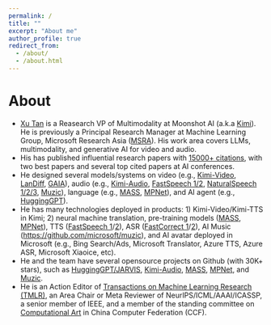 ```yaml
---
permalink: /
title: ""
excerpt: "About me"
author_profile: true
redirect_from: 
  - /about/
  - /about.html
---
```



# About
* [Xu Tan](https://scholar.google.com/citations?user=tob-U1oAAAAJ) is a Reasearch VP of Multimodality at Moonshot AI (a.k.a [Kimi](https://kimi.moonshot.cn/)). He is previously a Principal Research Manager at Machine Learning Group, Microsoft Research Asia ([MSRA](https://www.microsoft.com/en-us/research/lab/microsoft-research-asia/)). His work area covers LLMs, multimodality, and generative AI for video and audio. 
* His has published influential research papers with [15000+ citations](https://scholar.google.com/citations?user=tob-U1oAAAAJ), with two best papers and several top cited papers at AI conferences.
* He designed several models/systems on video (e.g., [Kimi-Video](https://mp.weixin.qq.com/s/BfAf094vFHPkN_CQFDvYdg), [LanDiff](https://arxiv.org/pdf/2503.04606), [GAIA](https://arxiv.org/pdf/2311.15230)), audio (e.g., [Kimi-Audio](https://arxiv.org/pdf/2504.18425), [FastSpeech 1/2](https://www.microsoft.com/en-us/research/blog/fastspeech-new-text-to-speech-model-improves-on-speed-accuracy-and-controllability/), [NaturalSpeech 1/2/3](https://techcommunity.microsoft.com/t5/ai-cognitive-services-blog/new-technical-research-is-advancing-azure-s-neural-text-to/ba-p/3499414), [Muzic](https://github.com/microsoft/muzic)), language (e.g., [MASS](https://www.microsoft.com/en-us/research/blog/introducing-mass-a-pre-training-method-that-outperforms-bert-and-gpt-in-sequence-to-sequence-language-generation-tasks/), [MPNet](https://www.microsoft.com/en-us/research/blog/mpnet-combines-strengths-of-masked-and-permuted-language-modeling-for-language-understanding/)), and AI agent (e.g., [HuggingGPT](https://arxiv.org/abs/2303.17580)).
* He has many technologies deployed in products: 1) Kimi-Video/Kimi-TTS in Kimi; 2) neural machine translation, pre-training models ([MASS](https://arxiv.org/abs/1905.02450), [MPNet](https://arxiv.org/abs/2004.09297)), TTS ([FastSpeech 1](https://www.microsoft.com/en-us/research/blog/fastspeech-new-text-to-speech-model-improves-on-speed-accuracy-and-controllability/)/[2](https://www.microsoft.com/en-us/research/lab/microsoft-research-asia/articles/fastspeech-2-fast-and-high-quality-end-to-end-text-to-speech/)), ASR ([FastCorrect 1](https://arxiv.org/abs/2105.03842)/[2](https://arxiv.org/abs/2109.14420)), AI Music (https://github.com/microsoft/muzic), and AI avatar deployed in Microsoft (e.g., Bing Search/Ads, Microsoft Translator, Azure TTS, Azure ASR, Microsoft Xiaoice, etc).
* He and the team have several opensource projects on Github (with 30K+ stars), such as [HuggingGPT/JARVIS](https://github.com/microsoft/JARVIS), [Kimi-Audio](https://github.com/MoonshotAI/Kimi-Audio), [MASS](https://github.com/microsoft/mass), [MPNet](https://huggingface.co/transformers/model_doc/mpnet.html), and [Muzic](https://github.com/microsoft/muzic).
* He is an Action Editor of [Transactions on Machine Learning Research (TMLR)](https://www.jmlr.org/tmlr/), an Area Chair or Meta Reviewer of NeurIPS/ICML/AAAI/ICASSP, a senior member of IEEE, and a member of the standing committee on [Computational Art](https://www.ccf.org.cn/Chapters/CCF_Chapters/CCF_CA/) in China Computer Federation (CCF).



<!--
## We are hiring! 
* We are hiring researchers on *Multimodality, Machine Translation/NLP, Speech, Generative Models, and Deep Learning*! If you are interested, welcome to contact me: [tanxu2012@gmail.com](tanxu2012@gmail.com).
* We are also hiring research interns in the above directions.

 

## Featured Projects
### 1. Neural Machine Translation
* Multiple technologies transferred into Microsoft Translator to improve the product experience.
* We [achieved human parity](https://blogs.microsoft.com/ai/chinese-to-english-translator-milestone/) on Chinese-English machine translation in 2018.
* We won [several champions](https://news.microsoft.com/apac/2019/05/22/microsoft-research-asia-msra-leads-in-2019-wmt-international-machine-translation-competition/) on WMT machine translation competition in 2019. 
* Our [MASS](https://arxiv.org/abs/1905.02450) is the first pre-training model for sequence to sequence generation, and is one of the top cited papers in ICML 2019. MASS is deployed in [Microsoft Translator](https://www.bing.com/translator) to enable the translation of 10+ low-resource languages. [[blog]](https://www.microsoft.com/en-us/research/blog/introducing-mass-a-pre-training-method-that-outperforms-bert-and-gpt-in-sequence-to-sequence-language-generation-tasks/) [[code]](https://github.com/microsoft/MASS)

### 2. Text to Speech
* Multiple technologies (FastSpeech 1/2, LRSpeech, AdaSpeech 1/2/3, DelightfulTTS) deployed in Microsoft Azure TTS services.  
* Our [FastSpeech 1](https://www.microsoft.com/en-us/research/blog/fastspeech-new-text-to-speech-model-improves-on-speed-accuracy-and-controllability/)/[2](https://www.microsoft.com/en-us/research/lab/microsoft-research-asia/articles/fastspeech-2-fast-and-high-quality-end-to-end-text-to-speech/) are one of the most widely used technologies in TTS in both academia and industry, and are the backbones of many TTS and singing voice synthesis models. Support over 100+ languages in Azure TTS services. Integrated in some popular Github repos, such as ESPNet, Fairseq, NVIDIA Nemo, TensorFlowTTS, Baidu PaddlePaddle Parakeet, etc.
* [DelightfulTTS](https://arxiv.org/abs/2110.12612) achieved the best quality in Blizzard Speech Synthesis Challenge 2021.
* [NaturaSpeech](https://arxiv.org/abs/2205.04421) achieves human-level quality on text-to-speech synthesis on LJSpeech dataset for the first time. 
* [NaturalSpeech 2](https://arxiv.org/abs/2304.09116) achieves SOTA zero-shot synthesis quality with latent diffusion models.
* The most comprehensive [TTS Survey](https://arxiv.org/abs/2106.15561).
* [TTS Tutorials](https://github.com/tts-tutorial/) at ISCSLP 2021, IJCAI 2021, ICASSP 2022, INTERSPEECH 2022. 
* Speech project demo page: [https://speechresearch.github.io/](https://speechresearch.github.io/), code opensource page: [https://github.com/microsoft/NeuralSpeech](https://github.com/microsoft/NeuralSpeech).

### 3. AI Music Composition
* Multiple technologies (TeleMelody, XiaoiceSing, and HiFiSinger) integrated in Microsoft Azure and Microsoft Xiaoice for AI music composition. 
* Systematic research on songwriting, accompaniment and arrangement, singing voice synthesis, music understanding, etc. Keynote speaker on [AI music composition](https://mp.weixin.qq.com/s/0ef2Xn7oSGYlip7LEzHXog) at GAITC 2021. Tutorial on [AI music composition](https://www.microsoft.com/en-us/research/uploads/prod/2021/10/Tutorial-on-AI-Music-Composition-@ACM-MM-2021.pdf) at ACM MM 2021.   
* Muzic: our research project on AI music, https://github.com/microsoft/muzic. 

### 4. Other Projects
### 4.1. Pre-training
* Several research work on pre-training (MASS, MPNet, Transcormer, NAS-BERT, MP-BERT, SongMASS, MusicBERT, etc).
* [MASS](https://arxiv.org/pdf/1905.02450.pdf) deployed in Bing Ads for Ads content generation, and deployed in Bing Translation for low-resource languages. 
* [MPNet](https://arxiv.org/pdf/2004.09297.pdf) adopted in [Huggingface](https://huggingface.co/transformers/model_doc/mpnet.html).

### 4.2. Non-Autoregressive Sequence Generation
* Several papers (FastSpeech 1/2, AdaSpeech 1/2/3, NaturalSpeech, HiFiSinger, FastCorrect 1/2/3, etc) on non-autoregressive sequence generation on text and speech generation tasks, such as neural machine translation, text error correction, automatic speech recognition, text to speech, singing voice synthesis, etc.
* Give a [tutorial on non-autoregressive sequence generation](https://nar-tutorial.github.io/acl2022/) at ACL 2022. 

### 4.3. Efficient Machine Learning
* Design efficient models and algorithms to reduce the demands on big data, big model and big computation, with small latency/memory/computation/labeling cost. 

### 4.4. Multilingual and Low-Resource Scenarios
### 4.5. Model Structure and Learning Paradigm Design
### 4.6. Neural Architecture Search 


<br/>
<br/>
For Chinese version, please visit [https://tan-xu.github.io/chinese-version/](https://tan-xu.github.io/chinese-version/). <br/>
--> 



